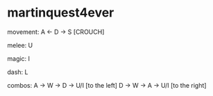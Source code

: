 # martinquest4ever
movement:
A <-
D ->
S [CROUCH]

melee:
U

magic:
I

dash:
L

combos:
A -> W -> D -> U/I [to the left]
D -> W -> A -> U/I [to the right]
